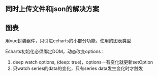 ## 同时上传文件和json的解决方案
## 图表
用vue封装组件，只引进echarts的小部分功能，使用的图表类型

Echarts初始化必须绑定DOM，动态改变options：
1. deep watch options, (deep: true)，options一有变化就更新setOption
2. 只watch series的data的变化，只有series data发生变化时才触发

